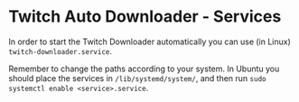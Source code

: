 # Twitch Auto Downloader - Services

In order to start the Twitch Downloader automatically you can use (in Linux) `twitch-downloader.service`.

Remember to change the paths according to your system. In Ubuntu you should place the services in `/lib/systemd/system/`, and then run `sudo systemctl enable <service>.service`.